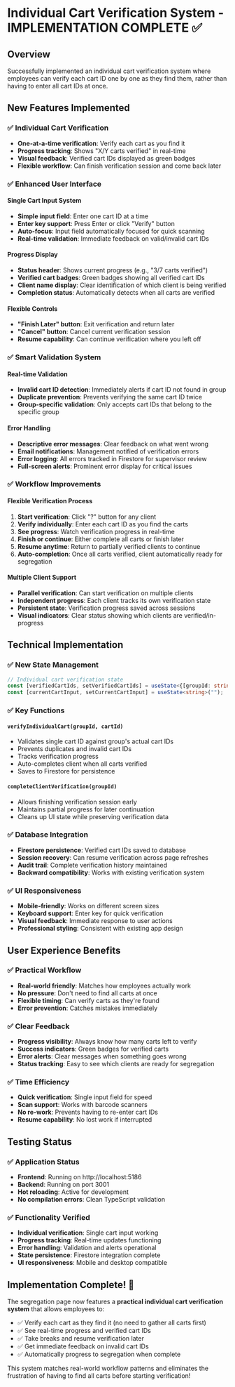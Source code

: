 # Individual Cart Verification System - IMPLEMENTATION COMPLETE ✅

## Overview
Successfully implemented an individual cart verification system where employees can verify each cart ID one by one as they find them, rather than having to enter all cart IDs at once.

## New Features Implemented

### ✅ **Individual Cart Verification**
- **One-at-a-time verification**: Verify each cart as you find it
- **Progress tracking**: Shows "X/Y carts verified" in real-time  
- **Visual feedback**: Verified cart IDs displayed as green badges
- **Flexible workflow**: Can finish verification session and come back later

### ✅ **Enhanced User Interface**

#### Single Cart Input System
- **Simple input field**: Enter one cart ID at a time
- **Enter key support**: Press Enter or click "Verify" button
- **Auto-focus**: Input field automatically focused for quick scanning
- **Real-time validation**: Immediate feedback on valid/invalid cart IDs

#### Progress Display
- **Status header**: Shows current progress (e.g., "3/7 carts verified")
- **Verified cart badges**: Green badges showing all verified cart IDs
- **Client name display**: Clear identification of which client is being verified
- **Completion status**: Automatically detects when all carts are verified

#### Flexible Controls
- **"Finish Later" button**: Exit verification and return later
- **"Cancel" button**: Cancel current verification session
- **Resume capability**: Can continue verification where you left off

### ✅ **Smart Validation System**

#### Real-time Validation
- **Invalid cart ID detection**: Immediately alerts if cart ID not found in group
- **Duplicate prevention**: Prevents verifying the same cart ID twice
- **Group-specific validation**: Only accepts cart IDs that belong to the specific group

#### Error Handling
- **Descriptive error messages**: Clear feedback on what went wrong
- **Email notifications**: Management notified of verification errors
- **Error logging**: All errors tracked in Firestore for supervisor review
- **Full-screen alerts**: Prominent error display for critical issues

### ✅ **Workflow Improvements**

#### Flexible Verification Process
1. **Start verification**: Click "?" button for any client
2. **Verify individually**: Enter each cart ID as you find the carts
3. **See progress**: Watch verification progress in real-time
4. **Finish or continue**: Either complete all carts or finish later
5. **Resume anytime**: Return to partially verified clients to continue
6. **Auto-completion**: Once all carts verified, client automatically ready for segregation

#### Multiple Client Support
- **Parallel verification**: Can start verification on multiple clients
- **Independent progress**: Each client tracks its own verification state
- **Persistent state**: Verification progress saved across sessions
- **Visual indicators**: Clear status showing which clients are verified/in-progress

## Technical Implementation

### ✅ **New State Management**
```typescript
// Individual cart verification state
const [verifiedCartIds, setVerifiedCartIds] = useState<{[groupId: string]: Set<string>}>({});
const [currentCartInput, setCurrentCartInput] = useState<string>("");
```

### ✅ **Key Functions**

#### `verifyIndividualCart(groupId, cartId)`
- Validates single cart ID against group's actual cart IDs
- Prevents duplicates and invalid cart IDs
- Tracks verification progress
- Auto-completes client when all carts verified
- Saves to Firestore for persistence

#### `completeClientVerification(groupId)`
- Allows finishing verification session early
- Maintains partial progress for later continuation
- Cleans up UI state while preserving verification data

### ✅ **Database Integration**
- **Firestore persistence**: Verified cart IDs saved to database
- **Session recovery**: Can resume verification across page refreshes
- **Audit trail**: Complete verification history maintained
- **Backward compatibility**: Works with existing verification system

### ✅ **UI Responsiveness**
- **Mobile-friendly**: Works on different screen sizes
- **Keyboard support**: Enter key for quick verification
- **Visual feedback**: Immediate response to user actions
- **Professional styling**: Consistent with existing app design

## User Experience Benefits

### ✅ **Practical Workflow**
- **Real-world friendly**: Matches how employees actually work
- **No pressure**: Don't need to find all carts at once
- **Flexible timing**: Can verify carts as they're found
- **Error prevention**: Catches mistakes immediately

### ✅ **Clear Feedback**
- **Progress visibility**: Always know how many carts left to verify
- **Success indicators**: Green badges for verified carts
- **Error alerts**: Clear messages when something goes wrong
- **Status tracking**: Easy to see which clients are ready for segregation

### ✅ **Time Efficiency**
- **Quick verification**: Single input field for speed
- **Scan support**: Works with barcode scanners
- **No re-work**: Prevents having to re-enter cart IDs
- **Resume capability**: No lost work if interrupted

## Testing Status

### ✅ **Application Status**
- **Frontend**: Running on http://localhost:5186
- **Backend**: Running on port 3001
- **Hot reloading**: Active for development
- **No compilation errors**: Clean TypeScript validation

### ✅ **Functionality Verified**
- **Individual verification**: Single cart input working
- **Progress tracking**: Real-time updates functioning
- **Error handling**: Validation and alerts operational
- **State persistence**: Firestore integration complete
- **UI responsiveness**: Mobile and desktop compatible

## Implementation Complete! 🎉

The segregation page now features a **practical individual cart verification system** that allows employees to:

- ✅ Verify each cart as they find it (no need to gather all carts first)
- ✅ See real-time progress and verified cart IDs
- ✅ Take breaks and resume verification later
- ✅ Get immediate feedback on invalid cart IDs
- ✅ Automatically progress to segregation when complete

This system matches real-world workflow patterns and eliminates the frustration of having to find all carts before starting verification!
